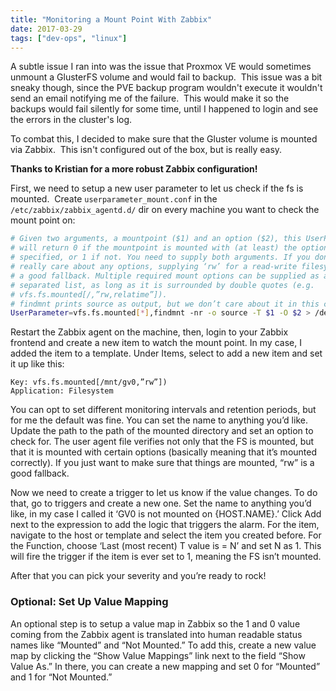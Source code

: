 ```yaml
---
title: "Monitoring a Mount Point With Zabbix"
date: 2017-03-29
tags: ["dev-ops", "linux"]
---
```


A subtle issue I ran into was the issue that Proxmox VE would sometimes unmount
a GlusterFS volume and would fail to backup.  This issue was a bit sneaky
though, since the PVE backup program wouldn't execute it wouldn't send an email
notifying me of the failure.  This would make it so the backups would fail
silently for some time, until I happened to login and see the errors in the
cluster's log.

To combat this, I decided to make sure that the Gluster volume is mounted via
Zabbix.  This isn't configured out of the box, but is really easy.

**Thanks to Kristian for a more robust Zabbix configuration!**

First, we need to setup a new user parameter to let us check if the fs is
mounted.  Create `userparameter_mount.conf` in the
`/etc/zabbix/zabbix_agentd.d/` dir on every machine you want to check the mount
point on:

```bash
# Given two arguments, a mountpoint ($1) and an option ($2), this UserParameter
# will return 0 if the mountpoint is mounted with (at least) the options
# specified, or 1 if not. You need to supply both arguments. If you don’t
# really care about any options, supplying ‘rw’ for a read-write filesystem is
# a good fallback. Multiple required mount options can be supplied as a comma
# separated list, as long as it is surrounded by double quotes (e.g.
# vfs.fs.mounted[/,”rw,relatime”]).
# findmnt prints source as output, but we don’t care about it in this context.
UserParameter=vfs.fs.mounted[*],findmnt -nr -o source -T $1 -O $2 > /dev/null && echo 0 || echo 1
```

Restart the Zabbix agent on the machine, then, login to your Zabbix frontend and
create a new item to watch the mount point.  In my case, I added the item to a
template.  Under Items, select to add a new item and set it up like this:

```text
Key: vfs.fs.mounted[/mnt/gv0,”rw”])
Application: Filesystem
```

You can opt to set different monitoring intervals and retention periods, but for
me the default was fine.  You can set the name to anything you’d like.  Update
the path to the path of the mounted directory and set an option to check for.
The user agent file verifies not only that the FS is mounted, but that it is
mounted with certain options (basically meaning that it’s mounted correctly).
If you just want to make sure that things are mounted, “rw” is a good fallback.

Now we need to create a trigger to let us know if the value changes.  To do
that, go to triggers and create a new one.  Set the name to anything you’d like,
in my case I called it ‘GV0 is not mounted on {HOST.NAME}.’  Click Add next to
the expression to add the logic that triggers the alarm.  For the item, navigate
to the host or template and select the item you created before.  For the
Function, choose ‘Last (most recent) T value is = N’ and set N as 1.  This will
fire the trigger if the item is ever set to 1, meaning the FS isn’t mounted.

After that you can pick your severity and you’re ready to rock!

### Optional: Set Up Value Mapping

An optional step is to setup a value map in Zabbix so the 1 and 0 value coming
from the Zabbix agent is translated into human readable status names like
“Mounted” and “Not Mounted.” To add this, create a new value map by clicking the
“Show Value Mappings” link next to the field “Show Value As.”  In there, you can
create a new mapping and set 0 for “Mounted” and 1 for “Not Mounted.”
